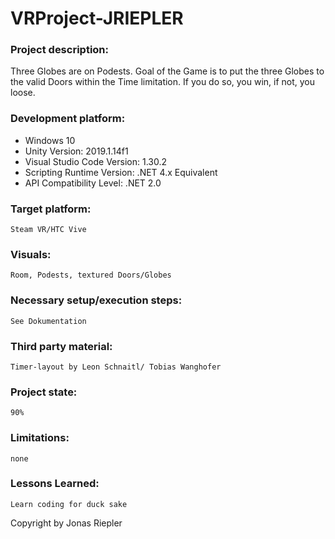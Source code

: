 # VRProject-JRIEPLER

### Project description: 
Three Globes are on Podests. Goal of the Game is to put the three Globes to the valid Doors within the Time limitation. If you do so, you win, if not, you loose.

### Development platform:
- Windows 10 
- Unity Version: 2019.1.14f1
- Visual Studio Code Version: 1.30.2
- Scripting Runtime Version: .NET 4.x Equivalent
- API Compatibility Level: .NET 2.0

### Target platform:
    Steam VR/HTC Vive
### Visuals:
    Room, Podests, textured Doors/Globes
### Necessary setup/execution steps: 
    See Dokumentation
### Third party material:
    Timer-layout by Leon Schnaitl/ Tobias Wanghofer
### Project state: 
    90%
### Limitations: 
    none
### Lessons Learned: 
    Learn coding for duck sake

Copyright by Jonas Riepler